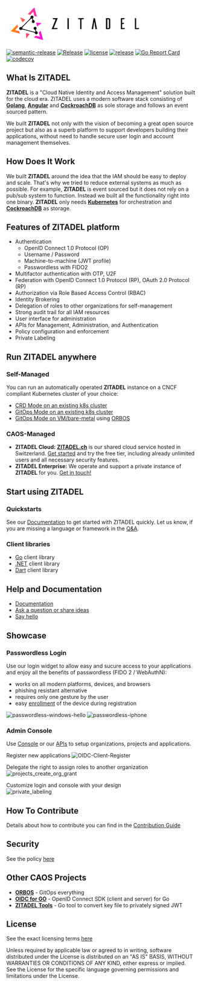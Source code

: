 <img src="./docs/static/logos/zitadel-logo-dark@2x.png" alt="Zitadel Logo" height="100px" width="auto" />

[![semantic-release](https://img.shields.io/badge/%20%20%F0%9F%93%A6%F0%9F%9A%80-semantic--release-e10079.svg)](https://github.com/semantic-release/semantic-release)
[![Release](https://github.com/caos/zitadel/actions/workflows/zitadel.yml/badge.svg)](https://github.com/caos/zitadel/actions)
[![license](https://badgen.net/github/license/caos/zitadel/)](https://github.com/caos/zitadel/blob/main/LICENSE)
[![release](https://badgen.net/github/release/caos/zitadel/stable)](https://github.com/caos/zitadel/releases)
[![Go Report Card](https://goreportcard.com/badge/github.com/caos/zitadel)](https://goreportcard.com/report/github.com/caos/zitadel)
[![codecov](https://codecov.io/gh/caos/zitadel/branch/main/graph/badge.svg)](https://codecov.io/gh/caos/zitadel)

## What Is ZITADEL

**ZITADEL** is a "Cloud Native Identity and Access Management" solution built for the cloud era. ZITADEL uses a modern software stack consisting of [**Golang**](https://golang.org/), [**Angular**](https://angular.io/) and  [**CockroachDB**](https://www.cockroachlabs.com/) as sole storage and follows an event sourced pattern.

We built **ZITADEL** not only with the vision of becoming a great open source project but also as a superb platform to support developers building their applications, without need to handle secure user login and account management themselves.

## How Does It Work

We built **ZITADEL** around the idea that the IAM should be easy to deploy and scale. That's why we tried to reduce external systems as much as possible.
For example, **ZITADEL** is event sourced but it does not rely on a pub/sub system to function. Instead we built all the functionality right into one binary.
**ZITADEL** only needs [**Kubernetes**](https://kubernetes.io/) for orchestration and [**CockroachDB**](https://www.cockroachlabs.com/) as storage.

## Features of ZITADEL platform

* Authentication
  * OpenID Connect 1.0 Protocol (OP)
  * Username / Password
  * Machine-to-machine (JWT profile)
  * Passwordless with FIDO2
* Multifactor authentication with OTP, U2F
* Federation with OpenID Connect 1.0 Protocol (RP), OAuth 2.0 Protocol (RP)
* Authorization via Role Based Access Control (RBAC)
* Identity Brokering
* Delegation of roles to other organizations for self-management
* Strong audit trail for all IAM resources
* User interface for administration
* APIs for Management, Administration, and Authentication
* Policy configuration and enforcement
* Private Labeling

## Run ZITADEL anywhere

### Self-Managed

You can run an automatically operated **ZITADEL** instance on a CNCF compliant Kubernetes cluster of your choice:
- [CRD Mode on an existing k8s cluster](https://docs.zitadel.ch/docs/guides/installation/crd)
- [GitOps Mode on an existing k8s cluster](https://docs.zitadel.ch/docs/guides/installation/gitops)
- [GitOps Mode on VM/bare-metal](https://docs.zitadel.ch/docs/guides/installation/managed-dedicated-instance)  using [ORBOS](https://docs.zitadel.ch/docs/guides/installation/orbos)

### CAOS-Managed

- **ZITADEL Cloud:** [**ZITADEL.ch**](https://zitadel.ch) is our shared cloud service hosted in Switzerland. [Get started](https://docs.zitadel.ch/docs/guides/usage/get-started) and try the free tier, including already unlimited users and all necessary security features.
- **ZITADEL Enterprise:** We operate and support a private instance of **ZITADEL** for you. [Get in touch!](https://zitadel.ch/contact/)

## Start using ZITADEL

### Quickstarts

See our [Documentation](https://docs.zitadel.ch/docs/quickstarts/introduction) to get started with ZITADEL quickly. Let us know, if you are missing a language or framework in the [Q&A](https://github.com/caos/zitadel/discussions/1717).

### Client libraries
* [Go](https://github.com/caos/zitadel-go) client library
* [.NET](https://github.com/caos/zitadel-net) client library
* [Dart](https://github.com/caos/zitadel-dart) client library

## Help and Documentation

* [Documentation](https://docs.zitadel.ch)
* [Ask a question or share ideas](https://github.com/caos/zitadel/discussions)
* [Say hello](https://zitadel.ch/contact/)

## Showcase

### Passwordless Login
Use our login widget to allow easy and sucure access to your applications and enjoy all the benefits of passwordless (FIDO 2 / WebAuthN):
- works on all modern platforms, devices, and browsers
- phishing resistant alternative
- requires only one gesture by the user
- easy [enrollment](https://docs.zitadel.ch/docs/manuals/user-factors) of the device during registration

![passwordless-windows-hello](https://user-images.githubusercontent.com/1366906/118765435-5d419780-b87b-11eb-95bf-55140119c0d8.gif)
![passwordless-iphone](https://user-images.githubusercontent.com/1366906/118765439-5fa3f180-b87b-11eb-937b-b4acb7854086.gif)

### Admin Console
Use [Console](https://docs.zitadel.ch/docs/manuals/introduction) or our [APIs](https://docs.zitadel.ch/docs/apis/introduction) to setup organizations, projects and applications.

Register new applications
![OIDC-Client-Register](https://user-images.githubusercontent.com/1366906/118765446-62064b80-b87b-11eb-8b24-4f4c365b8c58.gif)

Delegate the right to assign roles to another organization
![projects_create_org_grant](https://user-images.githubusercontent.com/1366906/118766069-39cb1c80-b87c-11eb-84cf-f5becce4e9b6.gif)

Customize login and console with your design  
![private_labeling](https://user-images.githubusercontent.com/1366906/123089110-d148ff80-d426-11eb-9598-32b506f6d4fd.gif)


## How To Contribute

Details about how to contribute you can find in the [Contribution Guide](CONTRIBUTING.md)

## Security

See the policy [here](./SECURITY.md)

## Other CAOS Projects

* [**ORBOS**](https://github.com/caos/orbos/) - GitOps everything
* [**OIDC for GO**](https://github.com/caos/oidc) - OpenID Connect SDK (client and server) for Go
* [**ZITADEL Tools**](https://github.com/caos/zitadel-tools) - Go tool to convert  key file to privately signed JWT

## License

See the exact licensing terms [here](./LICENSE)

Unless required by applicable law or agreed to in writing, software distributed under the License is distributed on an "AS IS" BASIS, WITHOUT WARRANTIES OR CONDITIONS OF ANY KIND, either express or implied. See the License for the specific language governing permissions and limitations under the License.

